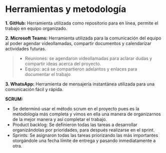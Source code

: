 # Herramientas y metodología

**1.	GitHub:**
Herramienta utilizada como repositorio para en línea,  permite el trabajo en equipo organizado.

**2.	Microsoft Teams:**
 Herramienta utilizada para la comunicación del equipo al poder agendar videollamadas, compartir documentos y calendarizar actividades futuras.
 > - 	Reuniones: se agendaron videollamadas para aclarar dudas y compartir ideas acerca del proyecto.
 > - 	Equipo: acá se compartieron adelantos y enlaces para documentar el trabajo

**3.	WhatsApp:**
 Herramienta de mensajería instantánea utilizada para una comunicación fácil y rápida.
 
**SCRUM:**
*	Se determinó usar el método scrum en el proyecto pues es la metodología más completa y vimos en ella una manera de organizarnos de la mejor manera y así completar el trabajo.
* Product backlog: Se definieron todas las tareas a desarrollar organizándolas por prioridades, para después realizarse en el sprint.
* Sprints: Se asignaron todas las tareas priorizando las más importantes otorgándole una fecha límite de entrega y pasando inmediatamente a otra.

